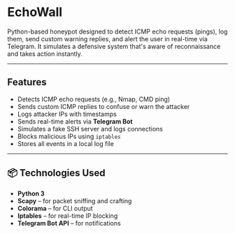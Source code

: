 # EchoWall
 Python-based honeypot designed to detect ICMP echo requests (pings), log them, send custom warning replies, and alert the user in real-time via Telegram. It simulates a defensive system that's aware of reconnaissance and takes action instantly.

---

##  Features

- Detects ICMP echo requests (e.g., Nmap, CMD ping)
- Sends custom ICMP replies to confuse or warn the attacker
- Logs attacker IPs with timestamps
- Sends real-time alerts via **Telegram Bot**
- Simulates a fake SSH server and logs connections
- Blocks malicious IPs using `iptables`
- Stores all events in a local log file

---

## 📦 Technologies Used

- **Python 3**
- **Scapy** – for packet sniffing and crafting
- **Colorama** – for CLI output
- **Iptables** – for real-time IP blocking
- **Telegram Bot API** – for notifications




